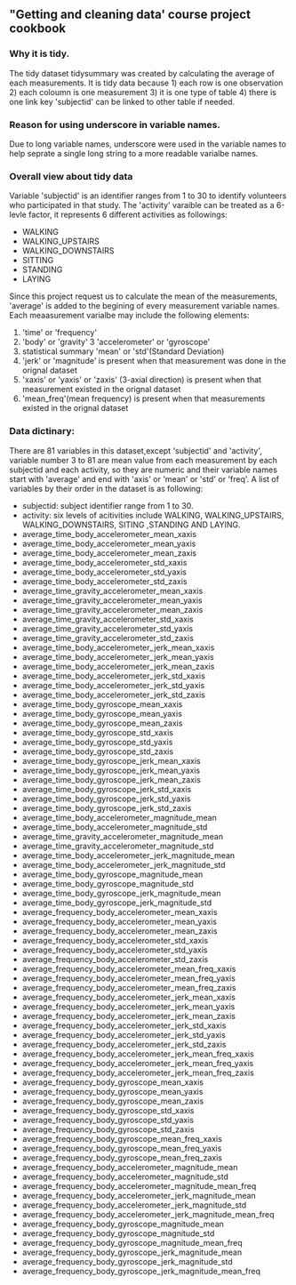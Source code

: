 ##  "Getting and cleaning data' course project cookbook

### Why it is tidy.

The tidy dataset tidysummary was created by calculating the average of each measurements. It is tidy data because 1) each row is one observation 2) each coloumn is one measurement 3) it is one type of table 4) there is one link key 'subjectid' can be linked to other table if needed.

### Reason for using underscore in variable names.

Due to long variable names, underscore were used in the variable names to help seprate a single long string to a more readable varialbe names.

### Overall view about tidy data

Variable 'subjectid' is an identifier ranges from 1 to 30 to identify volunteers who participated in that study. The 'activity' varaible can be treated as a 6-levle factor, it represents 6 different activities as followings: 

*  WALKING
*  WALKING_UPSTAIRS
*  WALKING_DOWNSTAIRS
*  SITTING
*  STANDING
*  LAYING

Since this project request us to calculate the mean of the measurements, 'average' is added to the begining of every measurement variable names. Each meaasurement varialbe may include the following elements:

 1. 'time' or 'frequency'  
 2. 'body' or 'gravity' 
 3  'accelerometer' or 'gyroscope' 
 4. statistical summary 'mean' or 'std'(Standard Deviation)
 5. 'jerk' or 'magnitude' is present when that measurement was done in the orignal dataset
 6. 'xaxis' or 'yaxis' or 'zaxis' (3-axial direction) is present when that measurement existed in the orignal dataset
 7. 'mean_freq'(mean frequency) is present when that measurements existed in the orignal dataset

### Data dictinary:

There are 81 variables in this dataset,except 'subjectid' and 'activity', variable number 3 to 81 are mean value from each measurement by each subjectid and each activity, so they are numeric and their variable names start with 'average' and end with 'axis' or 'mean' or 'std' or 'freq'. A list of variables by their order in the dataset is as following:

* subjectid:  subject identifier range from 1 to 30.                                             
* activity:   six levels of acitivities include WALKING, WALKING_UPSTAIRS, WALKING_DOWNSTAIRS, SITING ,STANDING AND LAYING.                                                   
*  average_time_body_accelerometer_mean_xaxis
*  average_time_body_accelerometer_mean_yaxis                   
*  average_time_body_accelerometer_mean_zaxis                   
*  average_time_body_accelerometer_std_xaxis                    
*  average_time_body_accelerometer_std_yaxis                    
*  average_time_body_accelerometer_std_zaxis                    
*  average_time_gravity_accelerometer_mean_xaxis                
*  average_time_gravity_accelerometer_mean_yaxis                
*  average_time_gravity_accelerometer_mean_zaxis                
*  average_time_gravity_accelerometer_std_xaxis                 
*  average_time_gravity_accelerometer_std_yaxis                 
*  average_time_gravity_accelerometer_std_zaxis                 
*  average_time_body_accelerometer_jerk_mean_xaxis              
*  average_time_body_accelerometer_jerk_mean_yaxis              
*  average_time_body_accelerometer_jerk_mean_zaxis              
*  average_time_body_accelerometer_jerk_std_xaxis               
*  average_time_body_accelerometer_jerk_std_yaxis               
*  average_time_body_accelerometer_jerk_std_zaxis               
*  average_time_body_gyroscope_mean_xaxis                       
*  average_time_body_gyroscope_mean_yaxis                       
*  average_time_body_gyroscope_mean_zaxis                       
*  average_time_body_gyroscope_std_xaxis                        
*  average_time_body_gyroscope_std_yaxis                        
* average_time_body_gyroscope_std_zaxis                        
* average_time_body_gyroscope_jerk_mean_xaxis                  
* average_time_body_gyroscope_jerk_mean_yaxis                  
* average_time_body_gyroscope_jerk_mean_zaxis                  
* average_time_body_gyroscope_jerk_std_xaxis                   
* average_time_body_gyroscope_jerk_std_yaxis                   
* average_time_body_gyroscope_jerk_std_zaxis                   
* average_time_body_accelerometer_magnitude_mean               
* average_time_body_accelerometer_magnitude_std                
* average_time_gravity_accelerometer_magnitude_mean            
* average_time_gravity_accelerometer_magnitude_std             
* average_time_body_accelerometer_jerk_magnitude_mean          
* average_time_body_accelerometer_jerk_magnitude_std           
* average_time_body_gyroscope_magnitude_mean                   
* average_time_body_gyroscope_magnitude_std                    
* average_time_body_gyroscope_jerk_magnitude_mean              
* average_time_body_gyroscope_jerk_magnitude_std               
* average_frequency_body_accelerometer_mean_xaxis              
* average_frequency_body_accelerometer_mean_yaxis              
* average_frequency_body_accelerometer_mean_zaxis              
* average_frequency_body_accelerometer_std_xaxis               
* average_frequency_body_accelerometer_std_yaxis               
* average_frequency_body_accelerometer_std_zaxis               
* average_frequency_body_accelerometer_mean_freq_xaxis         
* average_frequency_body_accelerometer_mean_freq_yaxis         
* average_frequency_body_accelerometer_mean_freq_zaxis         
* average_frequency_body_accelerometer_jerk_mean_xaxis         
* average_frequency_body_accelerometer_jerk_mean_yaxis         
* average_frequency_body_accelerometer_jerk_mean_zaxis         
* average_frequency_body_accelerometer_jerk_std_xaxis          
* average_frequency_body_accelerometer_jerk_std_yaxis          
* average_frequency_body_accelerometer_jerk_std_zaxis          
* average_frequency_body_accelerometer_jerk_mean_freq_xaxis    
* average_frequency_body_accelerometer_jerk_mean_freq_yaxis    
* average_frequency_body_accelerometer_jerk_mean_freq_zaxis    
* average_frequency_body_gyroscope_mean_xaxis                  
* average_frequency_body_gyroscope_mean_yaxis                  
* average_frequency_body_gyroscope_mean_zaxis                  
* average_frequency_body_gyroscope_std_xaxis                   
* average_frequency_body_gyroscope_std_yaxis                   
* average_frequency_body_gyroscope_std_zaxis                   
* average_frequency_body_gyroscope_mean_freq_xaxis             
* average_frequency_body_gyroscope_mean_freq_yaxis             
* average_frequency_body_gyroscope_mean_freq_zaxis             
* average_frequency_body_accelerometer_magnitude_mean          
* average_frequency_body_accelerometer_magnitude_std           
* average_frequency_body_accelerometer_magnitude_mean_freq     
* average_frequency_body_accelerometer_jerk_magnitude_mean     
* average_frequency_body_accelerometer_jerk_magnitude_std      
* average_frequency_body_accelerometer_jerk_magnitude_mean_freq
* average_frequency_body_gyroscope_magnitude_mean              
* average_frequency_body_gyroscope_magnitude_std               
* average_frequency_body_gyroscope_magnitude_mean_freq         
* average_frequency_body_gyroscope_jerk_magnitude_mean         
* average_frequency_body_gyroscope_jerk_magnitude_std          
* average_frequency_body_gyroscope_jerk_magnitude_mean_freq